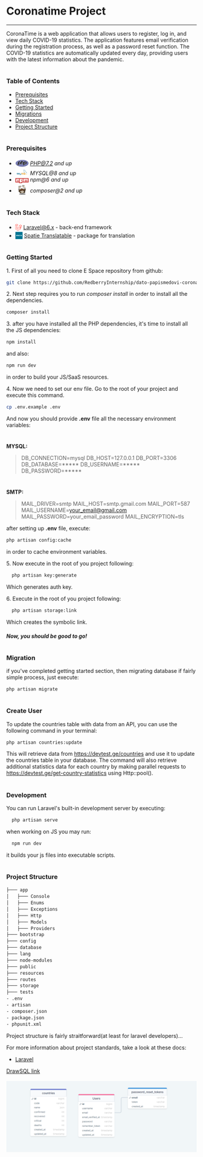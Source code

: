 
  <h1 style="top: -6px" >Coronatime Project</h1>


---
 CoronaTime is a web application that allows users to register, log in, and view daily COVID-19 statistics. The application features email verification during the registration process, as well as a password reset function. The COVID-19 statistics are automatically updated every day, providing users with the latest information about the pandemic. 

#
### Table of Contents
* [Prerequisites](#prerequisites)
* [Tech Stack](#tech-stack)
* [Getting Started](#getting-started)
* [Migrations](#migration)
* [Development](#development)
* [Project Structure](#project-structure)

#
### Prerequisites

* <img src="readme/assets/php.svg" width="35" style="position: relative; top: 4px" /> *PHP@7.2 and up*
* <img src="readme/assets/mysql.png" width="35" style="position: relative; top: 4px" /> *MYSQL@8 and up*
* <img src="readme/assets/npm.png" width="35" style="position: relative; top: 4px" /> *npm@6 and up*
* <img src="readme/assets/composer.png" width="35" style="position: relative; top: 6px" /> *composer@2 and up*


#
### Tech Stack

* <img src="readme/assets/laravel.png" height="18" style="position: relative; top: 4px" /> [Laravel@6.x](https://laravel.com/docs/6.x) - back-end framework
* <img src="readme/assets/spatie.png" height="19" style="position: relative; top: 4px" /> [Spatie Translatable](https://github.com/spatie/laravel-translatable) - package for translation

#
### Getting Started
1\. First of all you need to clone E Space repository from github:
```sh
git clone https://github.com/RedberryInternship/dato-papismedovi-coronatime.git
```

2\. Next step requires you to run *composer install* in order to install all the dependencies.
```sh
composer install
```

3\. after you have installed all the PHP dependencies, it's time to install all the JS dependencies:
```sh
npm install
```

and also:
```sh
npm run dev
```
in order to build your JS/SaaS resources.

4\. Now we need to set our env file. Go to the root of your project and execute this command.
```sh
cp .env.example .env
```
And now you should provide **.env** file all the necessary environment variables:

#
**MYSQL:**
>DB_CONNECTION=mysql
>DB_HOST=127.0.0.1
>DB_PORT=3306
>DB_DATABASE=*****
>DB_USERNAME=*****
>DB_PASSWORD=*****

#
**SMTP:**
>MAIL_DRIVER=smtp
>MAIL_HOST=smtp.gmail.com
>MAIL_PORT=587
>MAIL_USERNAME=your_email@gmail.com
>MAIL_PASSWORD=your_email_password
>MAIL_ENCRYPTION=tls


after setting up **.env** file, execute:
```sh
php artisan config:cache
```
in order to cache environment variables.

5\. Now execute in the root of you project following:
```sh
  php artisan key:generate
```
Which generates auth key.

6\. Execute in the root of you project following:
```sh
  php artisan storage:link
```
Which creates the symbolic link.

##### Now, you should be good to go!


#
### Migration
if you've completed getting started section, then migrating database if fairly simple process, just execute:
```sh
php artisan migrate
```

#
### Create User
To update the countries table with data from an API, you can use the following command in your terminal:
```sh
php artisan countries:update
```
This will retrieve data from https://devtest.ge/countries and use it to update the countries table in your database. The command will also retrieve additional statistics data for each country by making parallel requests to https://devtest.ge/get-country-statistics using Http::pool().



#
### Development

You can run Laravel's built-in development server by executing:

```sh
  php artisan serve
```

when working on JS you may run:

```sh
  npm run dev
```
it builds your js files into executable scripts.


#
### Project Structure

```bash
├─── app
│   ├─── Console
│   ├─── Enums
│   ├─── Exceptions
│   ├─── Http
│   ├─── Models
│   ├─── Providers
├─── bootstrap
├─── config
├─── database
├─── lang
├─── node-modules
├─── public
├─── resources
├─── routes
├─── storage
├─── tests
- .env
- artisan
- composer.json
- package.json
- phpunit.xml
```

Project structure is fairly straitforward(at least for laravel developers)...

For more information about project standards, take a look at these docs:
* [Laravel](https://laravel.com/docs/6.x)

[DrawSQL link](https://drawsql.app/teams/datos-team-2/diagrams/coronatime)

<img src="readme/assets/drawSql.png" style="position: relative; top: 4px" />